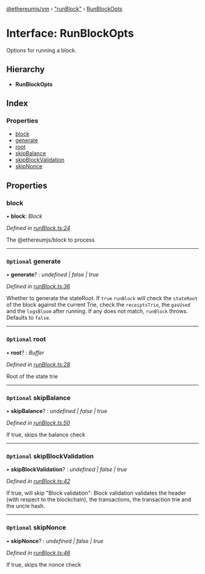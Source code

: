 [@ethereumjs/vm](../README.md) › ["runBlock"](../modules/_runblock_.md) › [RunBlockOpts](_runblock_.runblockopts.md)

# Interface: RunBlockOpts

Options for running a block.

## Hierarchy

* **RunBlockOpts**

## Index

### Properties

* [block](_runblock_.runblockopts.md#block)
* [generate](_runblock_.runblockopts.md#optional-generate)
* [root](_runblock_.runblockopts.md#optional-root)
* [skipBalance](_runblock_.runblockopts.md#optional-skipbalance)
* [skipBlockValidation](_runblock_.runblockopts.md#optional-skipblockvalidation)
* [skipNonce](_runblock_.runblockopts.md#optional-skipnonce)

## Properties

###  block

• **block**: *Block*

*Defined in [runBlock.ts:24](https://github.com/ethereumjs/ethereumjs-vm/blob/master/packages/vm/lib/runBlock.ts#L24)*

The @ethereumjs/block to process

___

### `Optional` generate

• **generate**? : *undefined | false | true*

*Defined in [runBlock.ts:36](https://github.com/ethereumjs/ethereumjs-vm/blob/master/packages/vm/lib/runBlock.ts#L36)*

Whether to generate the stateRoot. If `true` `runBlock` will check the
`stateRoot` of the block against the current Trie, check the `receiptsTrie`,
the `gasUsed` and the `logsBloom` after running. If any does not match,
`runBlock` throws.
Defaults to `false`.

___

### `Optional` root

• **root**? : *Buffer*

*Defined in [runBlock.ts:28](https://github.com/ethereumjs/ethereumjs-vm/blob/master/packages/vm/lib/runBlock.ts#L28)*

Root of the state trie

___

### `Optional` skipBalance

• **skipBalance**? : *undefined | false | true*

*Defined in [runBlock.ts:50](https://github.com/ethereumjs/ethereumjs-vm/blob/master/packages/vm/lib/runBlock.ts#L50)*

If true, skips the balance check

___

### `Optional` skipBlockValidation

• **skipBlockValidation**? : *undefined | false | true*

*Defined in [runBlock.ts:42](https://github.com/ethereumjs/ethereumjs-vm/blob/master/packages/vm/lib/runBlock.ts#L42)*

If true, will skip "Block validation":
Block validation validates the header (with respect to the blockchain),
the transactions, the transaction trie and the uncle hash.

___

### `Optional` skipNonce

• **skipNonce**? : *undefined | false | true*

*Defined in [runBlock.ts:46](https://github.com/ethereumjs/ethereumjs-vm/blob/master/packages/vm/lib/runBlock.ts#L46)*

If true, skips the nonce check
